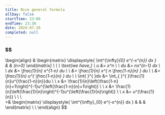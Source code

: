 ```yaml
---
title: Nice general formula
allDay: false
startTime: 23:00
endTime: 23:30
date: 2024-07-20
completed: null
---
```

### $$
\begin{align}
	&
	\begin{matrix}
		\displaystyle{ \int^{\infty}_{0}  e^{-x^{n}}  dx } & & (n>0)
	\end{matrix}	\\ \\ \\
	\text{we have,} \\
	u  &= x^n \\ \\
	du &= nx^{n-1} dx \\ \\
	dx &= \frac{1}{n} x^{1-n} du \\ \\
	   &= \frac{1}{n} x^{ n \frac{1-n}{n} } du \\ \\
	   &= \frac{1}{n} u^{   \frac{1-n}{n} } du \\ \\
	\int_{ }^{ }dx &= \int_{ }^{ }\frac{1}{n}u^{\frac{1-n}{n}}du \\ \\
	x  &= \frac{1}{n}\left(\frac{1-n}{n}+1\right)^{-1}u^{\left(\frac{1-n}{n}+1\right)} \\ \\
	x  &= \frac{1}{n}\left(\frac{1}{n}\right)^{-1}u^{\left(\frac{1}{n}\right)} \\ \\
	x  &=  u^{\frac{1}{n}}
	\\ \\ \\	
	=&
	\begin{matrix}
		\displaystyle{ \int^{\infty}_{0}  e^{-x^{n}}  dx } & & & 
	\end{matrix}	\\ \\
\end{align}
$$


